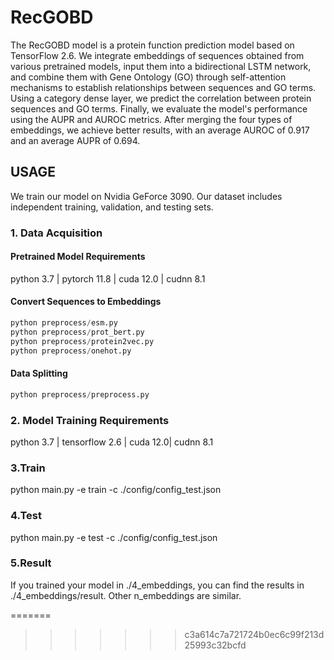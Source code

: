 # RecGOBD
The RecGOBD model is a protein function prediction model based on TensorFlow 2.6. We integrate embeddings of sequences obtained from various pretrained models, input them into a bidirectional LSTM network, and combine them with Gene Ontology (GO) through self-attention mechanisms to establish relationships between sequences and GO terms. Using a category dense layer, we predict the correlation between protein sequences and GO terms. Finally, we evaluate the model's performance using the AUPR and AUROC metrics. After merging the four types of embeddings, we achieve better results, with an average AUROC of 0.917 and an average AUPR of 0.694.
## USAGE
We train our model on Nvidia GeForce 3090. Our dataset includes independent training, validation, and testing sets.
### 1. Data Acquisition
#### Pretrained Model Requirements
python 3.7 | pytorch 11.8 | cuda 12.0 | cudnn 8.1
#### Convert Sequences to Embeddings
```python
python preprocess/esm.py
python preprocess/prot_bert.py
python preprocess/protein2vec.py
python preprocess/onehot.py
```
#### Data Splitting

```python
python preprocess/preprocess.py
```
### 2. Model Training Requirements
python 3.7 | tensorflow 2.6 | cuda 12.0| cudnn 8.1
### 3.Train
python main.py -e train -c ./config/config_test.json

### 4.Test
python main.py -e test -c ./config/config_test.json

### 5.Result
If you trained your model in ./4_embeddings, you can find the results in ./4_embeddings/result. Other n_embeddings are similar.

=======

>>>>>>> c3a614c7a721724b0ec6c99f213d25993c32bcfd

